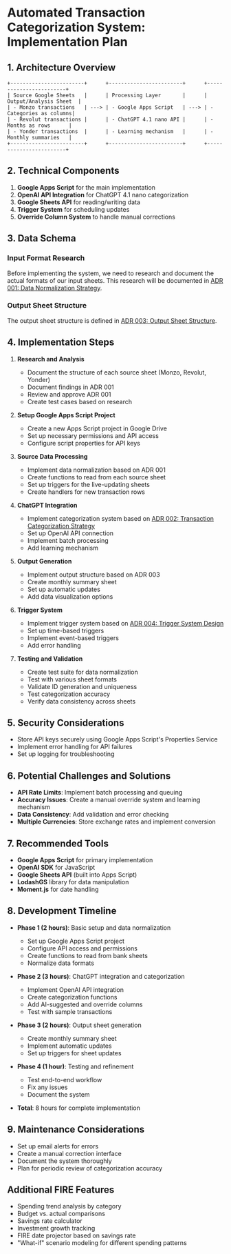 # Automated Transaction Categorization System: Implementation Plan

## 1. Architecture Overview

```
+------------------------+      +------------------------+      +------------------------+
| Source Google Sheets   |      | Processing Layer       |      | Output/Analysis Sheet  |
| - Monzo transactions   | ---> | - Google Apps Script   | ---> | - Categories as columns|
| - Revolut transactions |      | - ChatGPT 4.1 nano API |      | - Months as rows      |
| - Yonder transactions  |      | - Learning mechanism   |      | - Monthly summaries   |
+------------------------+      +------------------------+      +------------------------+
```

## 2. Technical Components

1. **Google Apps Script** for the main implementation
2. **OpenAI API Integration** for ChatGPT 4.1 nano categorization
3. **Google Sheets API** for reading/writing data
4. **Trigger System** for scheduling updates
5. **Override Column System** to handle manual corrections

## 3. Data Schema

### Input Format Research
Before implementing the system, we need to research and document the actual formats of our input sheets. This research will be documented in [ADR 001: Data Normalization Strategy](../docs/adr/001-data-normalization-strategy.md).

### Output Sheet Structure
The output sheet structure is defined in [ADR 003: Output Sheet Structure](../docs/adr/003-output-sheet-structure.md).

## 4. Implementation Steps

1. **Research and Analysis**
   - Document the structure of each source sheet (Monzo, Revolut, Yonder)
   - Document findings in ADR 001
   - Review and approve ADR 001
   - Create test cases based on research

2. **Setup Google Apps Script Project**
   - Create a new Apps Script project in Google Drive
   - Set up necessary permissions and API access
   - Configure script properties for API keys

3. **Source Data Processing**
   - Implement data normalization based on ADR 001
   - Create functions to read from each source sheet
   - Set up triggers for the live-updating sheets
   - Create handlers for new transaction rows

4. **ChatGPT Integration**
   - Implement categorization system based on [ADR 002: Transaction Categorization Strategy](../docs/adr/002-transaction-categorization-strategy.md)
   - Set up OpenAI API connection
   - Implement batch processing
   - Add learning mechanism

5. **Output Generation**
   - Implement output structure based on ADR 003
   - Create monthly summary sheet
   - Set up automatic updates
   - Add data visualization options

6. **Trigger System**
   - Implement trigger system based on [ADR 004: Trigger System Design](../docs/adr/004-trigger-system-design.md)
   - Set up time-based triggers
   - Implement event-based triggers
   - Add error handling

7. **Testing and Validation**
   - Create test suite for data normalization
   - Test with various sheet formats
   - Validate ID generation and uniqueness
   - Test categorization accuracy
   - Verify data consistency across sheets

## 5. Security Considerations

- Store API keys securely using Google Apps Script's Properties Service
- Implement error handling for API failures
- Set up logging for troubleshooting

## 6. Potential Challenges and Solutions

- **API Rate Limits**: Implement batch processing and queuing
- **Accuracy Issues**: Create a manual override system and learning mechanism
- **Data Consistency**: Add validation and error checking
- **Multiple Currencies**: Store exchange rates and implement conversion

## 7. Recommended Tools

- **Google Apps Script** for primary implementation
- **OpenAI SDK** for JavaScript
- **Google Sheets API** (built into Apps Script)
- **LodashGS** library for data manipulation
- **Moment.js** for date handling

## 8. Development Timeline

- **Phase 1 (2 hours)**: Basic setup and data normalization
  - Set up Google Apps Script project
  - Configure API access and permissions
  - Create functions to read from bank sheets
  - Normalize data formats

- **Phase 2 (3 hours)**: ChatGPT integration and categorization
  - Implement OpenAI API integration
  - Create categorization functions
  - Add AI-suggested and override columns
  - Test with sample transactions

- **Phase 3 (2 hours)**: Output sheet generation
  - Create monthly summary sheet
  - Implement automatic updates
  - Set up triggers for sheet updates

- **Phase 4 (1 hour)**: Testing and refinement
  - Test end-to-end workflow
  - Fix any issues
  - Document the system

- **Total**: 8 hours for complete implementation

## 9. Maintenance Considerations

- Set up email alerts for errors
- Create a manual correction interface
- Document the system thoroughly
- Plan for periodic review of categorization accuracy

## Additional FIRE Features

- Spending trend analysis by category
- Budget vs. actual comparisons
- Savings rate calculator
- Investment growth tracking
- FIRE date projector based on savings rate
- "What-if" scenario modeling for different spending patterns 
